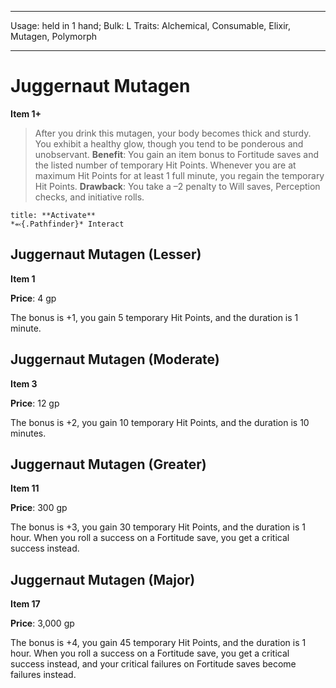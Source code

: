 
---
Usage: held in 1 hand;
Bulk: L
Traits: Alchemical, Consumable, Elixir, Mutagen, Polymorph

---

# Juggernaut Mutagen

**Item 1+**

> After you drink this mutagen, your body becomes thick and sturdy. You exhibit a healthy glow, though you tend to be ponderous and unobservant.
**Benefit**: You gain an item bonus to Fortitude saves and the listed number of temporary Hit Points. Whenever you are at maximum Hit Points for at least 1 full minute, you regain the temporary Hit Points.
**Drawback**: You take a –2 penalty to Will saves, Perception checks, and initiative rolls.

```ad-embed-ability
title: **Activate**
*⬻{.Pathfinder}* Interact 
```

## Juggernaut Mutagen (Lesser)

**Item 1**

**Price**: 4 gp

The bonus is +1, you gain 5 temporary Hit Points, and the duration is 1 minute.

## Juggernaut Mutagen (Moderate)

**Item 3**

**Price**: 12 gp

The bonus is +2, you gain 10 temporary Hit Points, and the duration is 10 minutes.

## Juggernaut Mutagen (Greater)

**Item 11**

**Price**: 300 gp

The bonus is +3, you gain 30 temporary Hit Points, and the duration is 1 hour. When you roll a success on a Fortitude save, you get a critical success instead.

## Juggernaut Mutagen (Major)

**Item 17**

**Price**: 3,000 gp

The bonus is +4, you gain 45 temporary Hit Points, and the duration is 1 hour. When you roll a success on a Fortitude save, you get a critical success instead, and your critical failures on Fortitude saves become failures instead.
